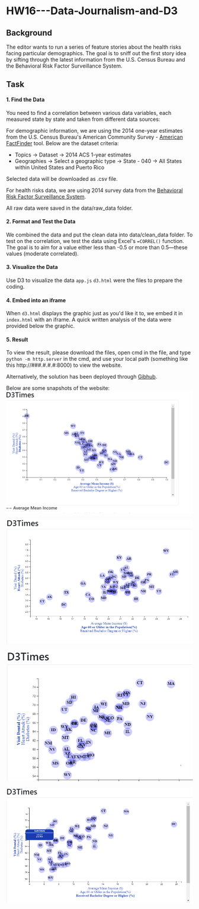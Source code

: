 # HW16---Data-Journalism-and-D3

## Background

The editor wants to run a series of feature stories about the health risks facing particular demographics. The goal is to sniff out the first story idea by sifting through the latest information from the U.S. Census Bureau and the Behavioral Risk Factor Surveillance System.

## Task
#### 1. Find the Data

You need to find a correlation between various data variables, each measured state by state and taken from different data sources: 

For demographic information, we are using the 2014 one-year estimates from the U.S. Census Bureau's American Community Survey - [American FactFinder](http://factfinder.census.gov/faces/nav/jsf/pages/searchresults.xhtml) tool. Below are the dataset criteria:

* Topics -> Dataset -> 2014 ACS 1-year estimates
* Geographies -> Select a geographic type -> State - 040 -> All States within United States and Puerto Rico

Selected data will be downloaded as .csv file.

For health risks data, we are using 2014 survey data from the [Behavioral Risk Factor Surveillance System](https://chronicdata.cdc.gov/Behavioral-Risk-Factors/BRFSS-2014-Overall/5ra3-ixqq). 

All raw data were saved in the data/raw_data folder. 

#### 2. Format and Test the Data

We combined the data and put the clean data into data/clean_data folder. To test on the correlation, we test the data using Excel's `=CORREL()` function. The goal is to aim for a value either less than -0.5 or more than 0.5—these values (moderate correlated).

#### 3. Visualize the Data

Use D3 to visualize the data `app.js` `d3.html` were the files to prepare the coding. 

#### 4. Embed into an iframe

When `d3.html` displays the graphic just as you'd like it to, we embed it in `index.html` with an iframe. A quick written analysis of the data were provided below the graphic.

#### 5. Result 

To view the result, please download the files, open cmd in the file, and type `python -m http.server` in the cmd, and use your local path (something like this http://###.#.#.#:8000) to view the website. 

Alternatively, the solution has been deployed through [Gibhub](https://zl14e161110.github.io/HW16---Data-Journalism-and-D3/.). 

Below are some snapshots of the website:
![1](images/web1.PNG)

![2](images/web2.PNG)

![3](images/web3.PNG)

![4 with tooltip](images/web4.PNG)
  

